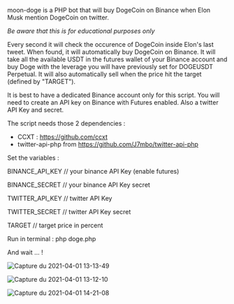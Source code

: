 moon-doge is a PHP bot that will buy DogeCoin on Binance when Elon Musk mention DogeCoin on twitter.

*Be aware that this is for educational purposes only*

Every second it will check the occurence of DogeCoin inside Elon's last tweet. 
When found, it will automatically buy DogeCoin on Binance.
It will take all the available USDT in the futures wallet of your Binance account and buy Doge with the leverage you will have previously set for DOGEUSDT Perpetual. It will also automatically sell when the price hit the target (defined by "TARGET").

It is best to have a dedicated Binance account only for this script.
You will need to create an API key on Binance with Futures enabled. Also a twitter API Key and secret.

The script needs those 2 dependencies : 
- CCXT : https://github.com/ccxt
- twitter-api-php from https://github.com/J7mbo/twitter-api-php

Set the variables :

BINANCE_API_KEY // your binance API Key (enable futures)

BINANCE_SECRET // your binance API Key secret

TWITTER_API_KEY // twitter API Key

TWITTER_SECRET // twitter API Key secret

TARGET // target price in percent 

Run in terminal : php doge.php

And wait ... !


![Capture du 2021-04-01 13-13-49](https://user-images.githubusercontent.com/72351273/113289538-a308c780-92f0-11eb-8d56-d551bfde6069.png)

![Capture du 2021-04-01 13-12-10](https://user-images.githubusercontent.com/72351273/113289479-8ff5f780-92f0-11eb-8872-a2a001591f2b.png)

![Capture du 2021-04-01 14-21-08](https://user-images.githubusercontent.com/72351273/113293015-8753f000-92f5-11eb-836b-b01451628288.png)
